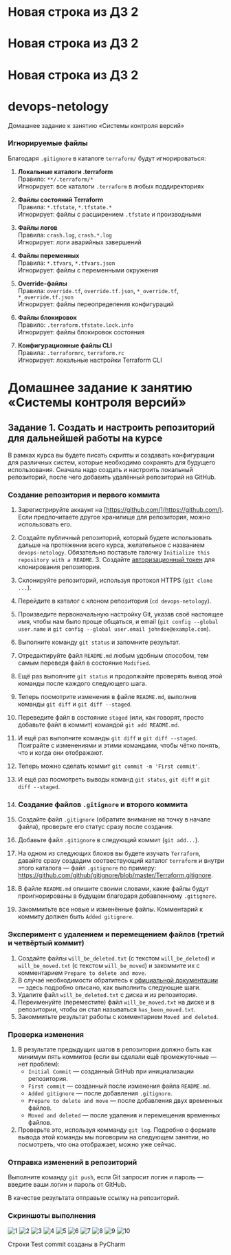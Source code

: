 # Новая строка из ДЗ 2
# Новая строка из ДЗ 2




# Новая строка из ДЗ 2
# devops-netology


Домашнее задание к занятию «Системы контроля версий»


### Игнорируемые файлы

Благодаря `.gitignore` в каталоге `terraform/` будут игнорироваться:

1. **Локальные каталоги .terraform**  
   Правило: `**/.terraform/*`  
   Игнорирует: все каталоги `.terraform` в любых поддиректориях

2. **Файлы состояний Terraform**  
   Правила: `*.tfstate`, `*.tfstate.*`  
   Игнорирует: файлы с расширением `.tfstate` и производными

3. **Файлы логов**  
   Правила: `crash.log`, `crash.*.log`  
   Игнорирует: логи аварийных завершений

4. **Файлы переменных**  
   Правила: `*.tfvars`, `*.tfvars.json`  
   Игнорирует: файлы с переменными окружения

5. **Override-файлы**  
   Правила: `override.tf`, `override.tf.json`, `*_override.tf`, `*_override.tf.json`  
   Игнорирует: файлы переопределения конфигураций

6. **Файлы блокировок**  
   Правило: `.terraform.tfstate.lock.info`  
   Игнорирует: файлы блокировок состояния

7. **Конфигурационные файлы CLI**  
   Правила: `.terraformrc`, `terraform.rc`  
   Игнорирует: локальные настройки Terraform CLI


# Домашнее задание к занятию «Системы контроля версий»
## Задание 1. Создать и настроить репозиторий для дальнейшей работы на курсе

В рамках курса вы будете писать скрипты и создавать конфигурации для различных систем, которые необходимо сохранять для будущего использования. 
Сначала надо создать и настроить локальный репозиторий, после чего добавить удалённый репозиторий на GitHub.

### Создание репозитория и первого коммита

1. Зарегистрируйте аккаунт на [https://github.com/](https://github.com/). Если предпочитаете другое хранилище для репозитория, можно использовать его.
2. Создайте публичный репозиторий, который будете использовать дальше на протяжении всего курса, желательное с названием `devops-netology`.
   Обязательно поставьте галочку `Initialize this repository with a README`.
   3. Создайте [авторизационный токен](https://docs.github.com/en/authentication/keeping-your-account-and-data-secure/creating-a-personal-access-token) для клонирования репозитория.
4. Склонируйте репозиторий, используя протокол HTTPS (`git clone ...`).
5. Перейдите в каталог с клоном репозитория (`cd devops-netology`).
6. Произведите первоначальную настройку Git, указав своё настоящее имя, чтобы нам было проще общаться, и email (`git config --global user.name` и `git config --global user.email johndoe@example.com`). 
7. Выполните команду `git status` и запомните результат.
8. Отредактируйте файл `README.md` любым удобным способом, тем самым переведя файл в состояние `Modified`.
9. Ещё раз выполните `git status` и продолжайте проверять вывод этой команды после каждого следующего шага. 
10. Теперь посмотрите изменения в файле `README.md`, выполнив команды `git diff` и `git diff --staged`.
11. Переведите файл в состояние `staged` (или, как говорят, просто добавьте файл в коммит) командой `git add README.md`.
12. И ещё раз выполните команды `git diff` и `git diff --staged`. Поиграйте с изменениями и этими командами, чтобы чётко понять, что и когда они отображают. 
13. Теперь можно сделать коммит `git commit -m 'First commit'`.
14. И ещё раз посмотреть выводы команд `git status`, `git diff` и `git diff --staged`.
15. ### Создание файлов `.gitignore` и второго коммита

1. Создайте файл `.gitignore` (обратите внимание на точку в начале файла), проверьте его статус сразу после создания. 
1. Добавьте файл `.gitignore` в следующий коммит (`git add...`).
1. На одном из следующих блоков вы будете изучать `Terraform`, давайте сразу создадим соотвествующий каталог `terraform` и внутри этого каталога — файл `.gitignore` по примеру: https://github.com/github/gitignore/blob/master/Terraform.gitignore.  
1. В файле `README.md` опишите своими словами, какие файлы будут проигнорированы в будущем благодаря добавленному `.gitignore`.
1. Закоммитьте все новые и изменённые файлы. Комментарий к коммиту должен быть `Added gitignore`.

### Эксперимент с удалением и перемещением файлов (третий и четвёртый коммит)

1. Создайте файлы `will_be_deleted.txt` (с текстом `will_be_deleted`) и `will_be_moved.txt` (с текстом `will_be_moved`) и закоммите их с комментарием `Prepare to delete and move`.
1. В случае необходимости обратитесь к [официальной документации](https://git-scm.com/book/ru/v2/Основы-Git-Запись-изменений-в-репозиторий) — здесь подробно описано, как выполнить следующие шаги. 
1. Удалите файл `will_be_deleted.txt` с диска и из репозитория. 
1. Переименуйте (переместите) файл `will_be_moved.txt` на диске и в репозитории, чтобы он стал называться `has_been_moved.txt`.
1. Закоммитьте результат работы с комментарием `Moved and deleted`.

### Проверка изменения

1. В результате предыдущих шагов в репозитории должно быть как минимум пять коммитов (если вы сделали ещё промежуточные — нет проблем):
    * `Initial Commit` — созданный GitHub при инициализации репозитория. 
    * `First commit` — созданный после изменения файла `README.md`.
    * `Added gitignore` — после добавления `.gitignore`.
    * `Prepare to delete and move` — после добавления двух временных файлов.
    * `Moved and deleted` — после удаления и перемещения временных файлов. 
2. Проверьте это, используя комманду `git log`. Подробно о формате вывода этой команды мы поговорим на следующем занятии, но посмотреть, что она отображает, можно уже сейчас.

### Отправка изменений в репозиторий

Выполните команду `git push`, если Git запросит логин и пароль — введите ваши логин и пароль от GitHub. 

В качестве результата отправьте ссылку на репозиторий. 

### Скриншоты выполнения
![1](https://github.com/Takarigua/devops-netology/blob/76425de83f446527906c466df87dbdef1f2d5ad0/screen2/1.png)
![2](https://github.com/Takarigua/devops-netology/blob/76425de83f446527906c466df87dbdef1f2d5ad0/screen2/2.png)
![3](https://github.com/Takarigua/devops-netology/blob/76425de83f446527906c466df87dbdef1f2d5ad0/screen2/3.png)
![4](https://github.com/Takarigua/devops-netology/blob/76425de83f446527906c466df87dbdef1f2d5ad0/screen2/4.png)
![5](https://github.com/Takarigua/devops-netology/blob/76425de83f446527906c466df87dbdef1f2d5ad0/screen2/5.png)
![6](https://github.com/Takarigua/devops-netology/blob/76425de83f446527906c466df87dbdef1f2d5ad0/screen2/6.png)
![7](https://github.com/Takarigua/devops-netology/blob/76425de83f446527906c466df87dbdef1f2d5ad0/screen2/7.png)
![8](https://github.com/Takarigua/devops-netology/blob/76425de83f446527906c466df87dbdef1f2d5ad0/screen2/8.png)
![9](https://github.com/Takarigua/devops-netology/blob/76425de83f446527906c466df87dbdef1f2d5ad0/screen2/9.png)
![10](https://github.com/Takarigua/devops-netology/blob/76425de83f446527906c466df87dbdef1f2d5ad0/screen2/10.png)

Строки Test commit созданы в PyCharm
